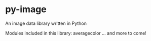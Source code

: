 # py-image
 An image data library written in Python
 
 Modules included in this library:
  averagecolor
  ... and more to come!
